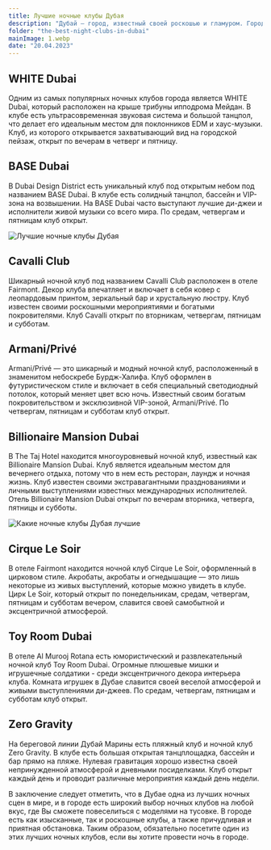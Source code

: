 ```yaml
---
title: Лучшие ночные клубы Дубая
description: "Дубай — город, известный своей роскошью и гламуром. Город завоевал популярность как среди туристов, так и среди местных жителей благодаря своим роскошным отелям, высококлассным торговым центрам и достопримечательностям мирового класса. В Дубае одни из лучших ночных клубов в мире, и ночная жизнь города не является исключением. В этой статье мы рассмотрим лучшие ночные клубы ОАЭ."
folder: "the-best-night-clubs-in-dubai"
mainImage: 1.webp
date: "20.04.2023"
---
```


## WHITE Dubai

Одним из самых популярных ночных клубов города является WHITE Dubai, который расположен на крыше трибуны ипподрома Мейдан. В клубе есть ультрасовременная звуковая система и большой танцпол, что делает его идеальным местом для поклонников EDM и хаус-музыки. Клуб, из которого открывается захватывающий вид на городской пейзаж, открыт по вечерам в четверг и пятницу.

## BASE Dubai

В Dubai Design District есть уникальный клуб под открытым небом под названием BASE Dubai. В клубе есть солидный танцпол, бассейн и VIP-зона на возвышении. На BASE Dubai часто выступают лучшие ди-джеи и исполнители живой музыки со всего мира. По средам, четвергам и пятницам клуб открыт.

![Лучшие ночные клубы Дубая](/assets/img/media/the-best-night-clubs-in-dubai/2.webp "ночные клубы Дубая")

## Cavalli Club

Шикарный ночной клуб под названием Cavalli Club расположен в отеле Fairmont. Декор клуба впечатляет и включает в себя ковер с леопардовым принтом, зеркальный бар и хрустальную люстру. Клуб известен своими роскошными мероприятиями и богатыми покровителями. Клуб Cavalli открыт по вторникам, четвергам, пятницам и субботам.

## Armani/Privé

Armani/Privé — это шикарный и модный ночной клуб, расположенный в знаменитом небоскребе Бурдж-Халифа. Клуб оформлен в футуристическом стиле и включает в себя специальный светодиодный потолок, который меняет цвет всю ночь. Известный своим богатым покровительством и эксклюзивной VIP-зоной, Armani/Privé. По четвергам, пятницам и субботам клуб открыт.

## Billionaire Mansion Dubai

В The Taj Hotel находится многоуровневый ночной клуб, известный как Billionaire Mansion Dubai. Клуб является идеальным местом для вечернего отдыха, потому что в нем есть ресторан, лаундж и ночная жизнь. Клуб известен своими экстравагантными празднованиями и личными выступлениями известных международных исполнителей. Отель Billionaire Mansion Dubai открыт по вечерам вторника, четверга, пятницы и субботы.

![Какие ночные клубы Дубая лучшие](/assets/img/media/the-best-night-clubs-in-dubai/1.webp "ночные клубы в Дубае")

## Cirque Le Soir

В отеле Fairmont находится ночной клуб Cirque Le Soir, оформленный в цирковом стиле. Акробаты, акробаты и огнедышащие — это лишь некоторые из живых выступлений, которые можно увидеть в клубе. Цирк Le Soir, который открыт по понедельникам, средам, четвергам, пятницам и субботам вечером, славится своей самобытной и эксцентричной атмосферой.

## Toy Room Dubai

В отеле Al Murooj Rotana есть юмористический и развлекательный ночной клуб Toy Room Dubai. Огромные плюшевые мишки и игрушечные солдатики - среди эксцентричного декора интерьера клуба. Комната игрушек в Дубае славится своей веселой атмосферой и живыми выступлениями ди-джеев. По средам, четвергам, пятницам и субботам клуб открыт.

## Zero Gravity

На береговой линии Дубай Марины есть пляжный клуб и ночной клуб Zero Gravity. В клубе есть большая открытая танцплощадка, бассейн и бар прямо на пляже. Нулевая гравитация хорошо известна своей непринужденной атмосферой и дневными посиделками. Клуб открыт каждый день и проводит различные мероприятия каждый день недели.

В заключение следует отметить, что в Дубае одна из лучших ночных сцен в мире, и в городе есть широкий выбор ночных клубов на любой вкус, где Вы сможете повеселиться с моделями на тусовке. В городе есть как изысканные, так и роскошные клубы, а также причудливая и приятная обстановка. Таким образом, обязательно посетите один из этих лучших ночных клубов, если вы хотите провести ночь в городе.

